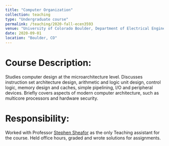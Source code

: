 ```yaml
---
title: "Computer Organization"
collection: teaching
type: "Undergraduate course"
permalink: /teaching/2020-fall-ecen3593
venue: "University of Colorado Boulder, Department of Electrical Engineering"
date: 2020-09-01
location: "Boulder, CO"
---
```





Course Description:
======
Studies computer design at the microarchitecture level. Discusses instruction set architecture design, arithmetic and logic unit design, control logic, memory design and caches, simple pipelining, I/O and peripheral devices. Briefly covers aspects of modern computer architecture, such as multicore processors and hardware security. 


Responsibility:
======
Worked with Professor [Stephen Sheafor](https://www.linkedin.com/in/steve-sheafor-2760681/) as the only Teaching assistant for the course. Held office hours, graded and wrote solutions for assignments. 
